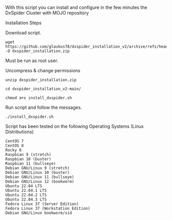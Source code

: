 With this script you can install and configure in the few minutes the DxSpider Cluster with MOJO repository

Installation Steps

Download script.

    wget https://github.com/glaukos78/dxspider_installation_v2/archive/refs/heads/main.zip -O dxspider_installation.zip

Must be run as root user.

Uncompress & change permissions

    unzip dxspider_installation.zip

    cd dxspider_installation_v2-main/

    chmod a+x install_dxspider.sh

Run script and follow the messages.

    ./install_dxspider.sh

Script has been tested on the following Operating Systems (Linux Distributions)

    CentOS 7
    CentOS 8
    Rocky 8
    Raspbian 9 (stretch)
    Raspbian 10 (buster)
    Raspbian 11 (bullseye)
    Debian GNU/Linux 9 (stretch)
    Debian GNU/Linux 10 (buster)
    Debian GNU/Linux 11 (bullseye)
    Debian GNU/Linux 12 (bookworm)
    Ubuntu 22.04 LTS
    Ubuntu 22.04.1 LTS
    Ubuntu 22.04.2 LTS
    Ubuntu 22.04.3 LTS
    Fedora Linux 37 (Server Edition)
    Fedora Linux 37 (Workstation Edition)
    Debian GNU/Linux bookworm/sid
